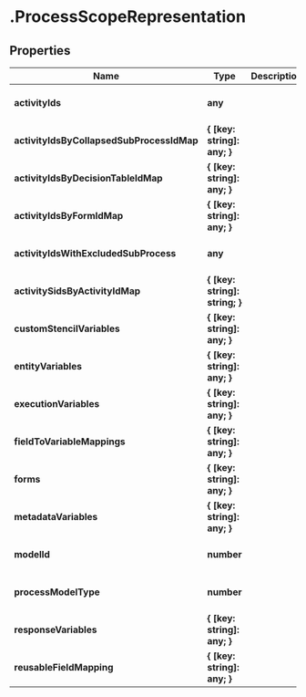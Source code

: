 # .ProcessScopeRepresentation

## Properties
Name | Type | Description | Notes
------------ | ------------- | ------------- | -------------
**activityIds** | **any** |  | [optional] [default to null]
**activityIdsByCollapsedSubProcessIdMap** | **{ [key: string]: any; }** |  | [optional] [default to null]
**activityIdsByDecisionTableIdMap** | **{ [key: string]: any; }** |  | [optional] [default to null]
**activityIdsByFormIdMap** | **{ [key: string]: any; }** |  | [optional] [default to null]
**activityIdsWithExcludedSubProcess** | **any** |  | [optional] [default to null]
**activitySidsByActivityIdMap** | **{ [key: string]: string; }** |  | [optional] [default to null]
**customStencilVariables** | **{ [key: string]: any; }** |  | [optional] [default to null]
**entityVariables** | **{ [key: string]: any; }** |  | [optional] [default to null]
**executionVariables** | **{ [key: string]: any; }** |  | [optional] [default to null]
**fieldToVariableMappings** | **{ [key: string]: any; }** |  | [optional] [default to null]
**forms** | **{ [key: string]: any; }** |  | [optional] [default to null]
**metadataVariables** | **{ [key: string]: any; }** |  | [optional] [default to null]
**modelId** | **number** |  | [optional] [default to null]
**processModelType** | **number** |  | [optional] [default to null]
**responseVariables** | **{ [key: string]: any; }** |  | [optional] [default to null]
**reusableFieldMapping** | **{ [key: string]: any; }** |  | [optional] [default to null]


